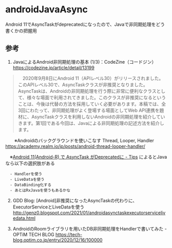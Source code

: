 # androidJavaAsync
Android 11でAsyncTaskがdeprecatedになったので、Javaで非同期処理をどう書くかの把握用

## 参考

1. JavaによるAndroid非同期処理の基本 (1/3)：CodeZine（コードジン） https://codezine.jp/article/detail/13199
> 　2020年9月8日にAndroid 11（APIレベル30）がリリースされました。このAPIレベル30で、AsyncTaskクラスが非推奨となりました。AsyncTaskは、Androidの非同期処理を行う際に非常に便利なクラスとして、様々な場面で利用されてきました。このクラスが非推奨になるということは、今後は代替の方法を採用していく必要があります。本稿では、全3回にわたって、非同期処理がよく登場する場面としてWeb API連携を題材に、AsyncTaskクラスを利用しないAndroidの非同期処理を紹介していきます。第1回である今回は、Javaによる非同期処理の記述方法を紹介します。

　　※Androidのバックグラウンドを使いこなす Thread, Looper, Handler https://academy.realm.io/jp/posts/android-thread-looper-handler/
  
  　※<a href="https://tips.priart.net/52/">Android 11(Android-R) で AsyncTask がDeprecatedに - Tips</a> によるとJavaなら以下の選択肢がある
   
      - Handlerを使う
      - LiveDataを使う
      - DataBinding化する
      - あとはRxJavaを使うもあるかな
   
2. GDD Blog: [Android]非推奨になったAsyncTaskの代わりに、ExecutorServiceとLiveDataを使う http://genz0.blogspot.com/2021/01/androidasynctaskexecutorservicelivedata.html

3. AndroidのRoomライブラリを用いたDB非同期処理をHandlerで書いてみた - OPTiM TECH BLOG https://tech-blog.optim.co.jp/entry/2020/12/16/100000
